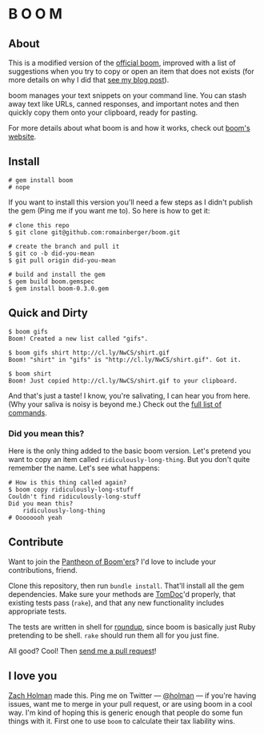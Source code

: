 # B O O M

## About

This is a modified version of the [official boom](http://holman.github.com/boom), improved with a list of suggestions when you try to copy or open an item that does not exists (for more details on why I did that [see my blog post](https://medium.com/open-source-life/73489c30e49)).

boom manages your text snippets on your command line. You can stash away text
like URLs, canned responses, and important notes and then quickly copy them
onto your clipboard, ready for pasting.

For more details about what boom is and how it works, check out
[boom's website](http://holman.github.com/boom).

## Install

    # gem install boom
    # nope

If you want to install this version you'll need a few steps as I didn't publish the gem (Ping me if you want me to). So here is how to get it:

    # clone this repo
    $ git clone git@github.com:romainberger/boom.git

    # create the branch and pull it
    $ git co -b did-you-mean
    $ git pull origin did-you-mean

    # build and install the gem
    $ gem build boom.gemspec
    $ gem install boom-0.3.0.gem

## Quick and Dirty

    $ boom gifs
    Boom! Created a new list called "gifs".

    $ boom gifs shirt http://cl.ly/NwCS/shirt.gif
    Boom! "shirt" in "gifs" is "http://cl.ly/NwCS/shirt.gif". Got it.

    $ boom shirt
    Boom! Just copied http://cl.ly/NwCS/shirt.gif to your clipboard.

And that's just a taste! I know, you're salivating, I can hear you from here.
(Why your saliva is noisy is beyond me.) Check out the [full list of
commands](https://github.com/holman/boom/wiki/Commands).


### Did you mean this?

Here is the only thing added to the basic boom version. Let's pretend you want to copy an item called `ridiculously-long-thing`. But you don't quite remember the name. Let's see what happens:

    # How is this thing called again?
    $ boom copy ridiculously-long-stuff
    Couldn't find ridiculously-long-stuff
    Did you mean this?
        ridiculously-long-thing
    # Oooooooh yeah

## Contribute

Want to join the [Pantheon of
Boom'ers](https://github.com/holman/boom/contributors)? I'd love to include
your contributions, friend.

Clone this repository, then run `bundle install`. That'll install all the gem
dependencies. Make sure your methods are [TomDoc](http://tomdoc.org)'d
properly, that existing tests pass (`rake`), and that any new functionality
includes appropriate tests.

The tests are written in shell for
[roundup](https://github.com/bmizerany/roundup), since boom is basically just
Ruby pretending to be shell. `rake` should run them all for you just fine.

All good? Cool! Then [send me a pull request](https://github.com/holman/boom/pull/new/master)!

## I love you

[Zach Holman](http://zachholman.com) made this. Ping me on Twitter —
[@holman](http://twitter.com/holman) — if you're having issues, want me to
merge in your pull request, or are using boom in a cool way. I'm kind of hoping
this is generic enough that people do some fun things with it. First one to use
`boom` to calculate their tax liability wins.

